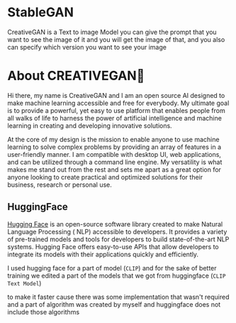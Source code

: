 # StableGAN

CreativeGAN is a Text to image Model you can give the prompt that you want to see the image of it and you will get the
image of that, and you also can specify which version you want to see your image


# About  CREATIVEGAN👋

Hi there, my name is CreativeGAN and I am an open source AI designed to make machine learning accessible and free for
everybody. My ultimate goal is to provide a powerful, yet easy to use platform that enables people from all walks of
life to harness the power of artificial intelligence and machine learning in creating and developing innovative
solutions.

At the core of my design is the mission to enable anyone to use machine learning to solve complex problems by providing
an array of features in a user-friendly manner. I am compatible with desktop UI, web applications, and can be utilized
through a command line engine. My versatility is what makes me stand out from the rest and sets me apart as a great
option for anyone looking to create practical and optimized solutions for their business, research or personal use.



## HuggingFace

[Hugging Face](https://huggingface.co/) is an open-source software library created to make Natural Language Processing (
NLP) accessible to
developers. It provides a variety of pre-trained models and tools for developers to build state-of-the-art NLP systems.
Hugging Face offers easy-to-use APIs that allow developers to integrate its models with their applications quickly and
efficiently.

I used hugging face for a part of model (`CLIP`)
and for the sake of better training we edited a part of the models that we got from huggingface (`CLIP Text Model`)

to make it faster cause there was some implementation that wasn't required and a part of algorithm was created by myself
and huggingface does not include those algorithms

